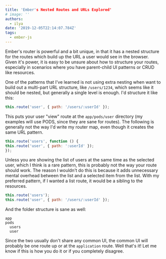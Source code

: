```yaml
---
title: 'Ember's Nested Routes and URLs Explored'
# image: ''
authors:
  - ilya
date: '2019-12-05T22:14:07.784Z'
tags:
  - ember-js
---
```

Ember's router is powerful and a bit unique, in that it has a nested structure for the routes which build up the URL a user would see in the browser.
Given it's power, it is easy to be unsure about how to structure your routes, especially in scenarios where you have parent-child UI patterns or CRUD like
resources.

One of the patterns that I've learned is not using extra nesting when want to build out a multi-part URL structure, like `/users/1234`, which seems like it should be nested, but generally
a single level is enough. I'd structure it like this:

```js
this.route('user', { path: '/users/:userId' });
```

This puts your user "view" route at the `app/pods/user` directory (my examples will use PODS, since they are sane for routes).
The following is generally not the way I'd write my router map, even though it creates the same URL pattern.

```js
this.route('users', function () {
this.route('user', { path: ':userId' });
});
```

Unless you are showing the list of users at the same time as the selected user, which I think is a rare pattern, this is probably not the way your route should work.
The reason I wouldn't do this is because it adds unnecessary mental overhead between the list and a selected item from the list.
With my preferred pattern, if I wanted a list route, it would be a sibling to the resources.

```js
this.route('users');
this.route('user', { path: '/users/:userId' });
```

And the folder structure is sane as well:

```
app
pods
  users
  user
```

Since the two usually don't share any common UI, the common UI will probably be one route up or at the `application` route.
Well that's it! Let me know if this is how you do it or if you completely disagree.
